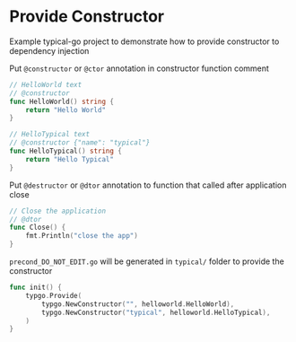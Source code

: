 # Provide Constructor

Example typical-go project to demonstrate how to provide constructor to dependency injection

Put `@constructor` or `@ctor` annotation in constructor function comment
```go
// HelloWorld text
// @constructor
func HelloWorld() string {
	return "Hello World"
}

// HelloTypical text
// @constructor {"name": "typical"}
func HelloTypical() string {
	return "Hello Typical"
}
```

Put `@destructor` or `@dtor` annotation to function that called after application close
```go
// Close the application
// @dtor
func Close() {
	fmt.Println("close the app")
}
```

`precond_DO_NOT_EDIT.go` will be generated in `typical/` folder to provide the constructor
```go
func init() {
	typgo.Provide(
		typgo.NewConstructor("", helloworld.HelloWorld),
		typgo.NewConstructor("typical", helloworld.HelloTypical),
	)
}
```



